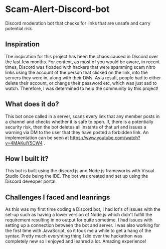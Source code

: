 # Scam-Alert-Discord-bot
Discord moderation bot that checks for links that are unsafe and carry potential risk. 

## Inspiration
The inspiration for this project has been the chaos caused in Discord over the last few months. For context, as most of you would be aware, in recent times, Discord was floaded with hackers that were spamming scam nitro links using the account of the person that clicked on the link, into the servers they were in, along with their DMs. As a result, people had to either delete their account, or change their password etc, which was just sad to watch. Therefore, I was determined to help the community by this project!

## What does it do?
This bot once called in a server, scans every link that any member posts in a channel and checks whether it is safe to open. If, there is a potentially security risk, then the bot deletes all instants of that url and issues a warning via DM to the user that they have posted a forbidden link. An implementation can be seen at https://www.youtube.com/watch?v=4MAKuiY5CW4 .

## How I built it?
This bot is built using the discord.js and Node.js frameworks with Visual Studio Code being the IDE. The bot was created and set up using the Discord deveoper portal.

## Challenges I faced and leanrings 
As this was my first time coding a Discord bot, I had lot's of issues with the set-up such as having a lower version of Node.js which didn't fulfill the requirement resulting in no output for quite sometime. I had issues with setting up a connection between the bot and server. I was also working for the first time with JavaScript, so it took me a while to get a hang of the syntax. Pretty much everyhting thing I did over the hackathon was completely new so I enjoyed and leanred a lot. Amazing experience!
